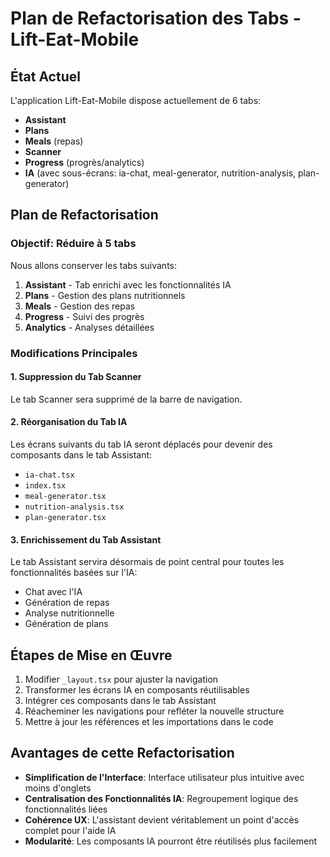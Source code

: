 # Plan de Refactorisation des Tabs - Lift-Eat-Mobile

## État Actuel
L'application Lift-Eat-Mobile dispose actuellement de 6 tabs:
- **Assistant**
- **Plans**
- **Meals** (repas)
- **Scanner**
- **Progress** (progrès/analytics)
- **IA** (avec sous-écrans: ia-chat, meal-generator, nutrition-analysis, plan-generator)

## Plan de Refactorisation

### Objectif: Réduire à 5 tabs
Nous allons conserver les tabs suivants:
1. **Assistant** - Tab enrichi avec les fonctionnalités IA
2. **Plans** - Gestion des plans nutritionnels
3. **Meals** - Gestion des repas
4. **Progress** - Suivi des progrès
5. **Analytics** - Analyses détaillées

### Modifications Principales

#### 1. Suppression du Tab Scanner
Le tab Scanner sera supprimé de la barre de navigation.

#### 2. Réorganisation du Tab IA
Les écrans suivants du tab IA seront déplacés pour devenir des composants dans le tab Assistant:
- `ia-chat.tsx`
- `index.tsx`
- `meal-generator.tsx`
- `nutrition-analysis.tsx`
- `plan-generator.tsx`

#### 3. Enrichissement du Tab Assistant
Le tab Assistant servira désormais de point central pour toutes les fonctionnalités basées sur l'IA:
- Chat avec l'IA
- Génération de repas
- Analyse nutritionnelle
- Génération de plans

## Étapes de Mise en Œuvre

1. Modifier `_layout.tsx` pour ajuster la navigation
2. Transformer les écrans IA en composants réutilisables
3. Intégrer ces composants dans le tab Assistant
4. Réacheminer les navigations pour refléter la nouvelle structure
5. Mettre à jour les références et les importations dans le code

## Avantages de cette Refactorisation

- **Simplification de l'Interface**: Interface utilisateur plus intuitive avec moins d'onglets
- **Centralisation des Fonctionnalités IA**: Regroupement logique des fonctionnalités liées
- **Cohérence UX**: L'assistant devient véritablement un point d'accès complet pour l'aide IA
- **Modularité**: Les composants IA pourront être réutilisés plus facilement
